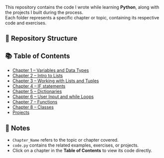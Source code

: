 This repository contains the code I wrote while learning **Python**, along with the projects I built during the process.  
Each folder represents a specific chapter or topic, containing its respective code and exercises.

## 📂 Repository Structure

## 📚 Table of Contents

- [Chapter 1 – Variables and Data Types](./python/Basic)
- [Chapter 2 – Intro to Lists](./python/Lists)
- [Chapter 3 – Working with Lists and Tuples](./python/Working_With_Lists)
- [Chapter 4 – IF statements](./python/If-statements)
- [Chapter 5 – Dictionaries](./python/Dictionaries)
- [Chapter 6 – User Input and while Loops](./python/Chapter_6)
- [Chapter 7 – Functions](./python/Chapter_7)
- [Chapter 8 – Classes](./python/Chapter_8)
- [Projects](./python/Projects)

## 📌 Notes

- `Chapter_Name` refers to the topic or chapter covered.
- `code.py` contains the related examples, exercises, or projects.
- Click on a chapter in the **Table of Contents** to view its code directly.
